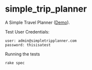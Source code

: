 simple_trip_planner
===================

A Simple Travel Planner ([Demo](http://simple-trip-planner.herokuapp.com/)).

Test User Credentials:

```
user: admin@simpletripplanner.com
password: thisisatest
```

Running the tests

```
rake spec
```
